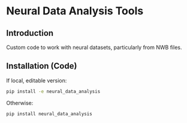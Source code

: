 # Neural Data Analysis Tools

## Introduction

Custom code to work with neural datasets, particularly from NWB files.

## Installation (Code)

If local, editable version:

```bash
pip install -e neural_data_analysis
```

Otherwise:

```bash
pip install neural_data_analysis
```

